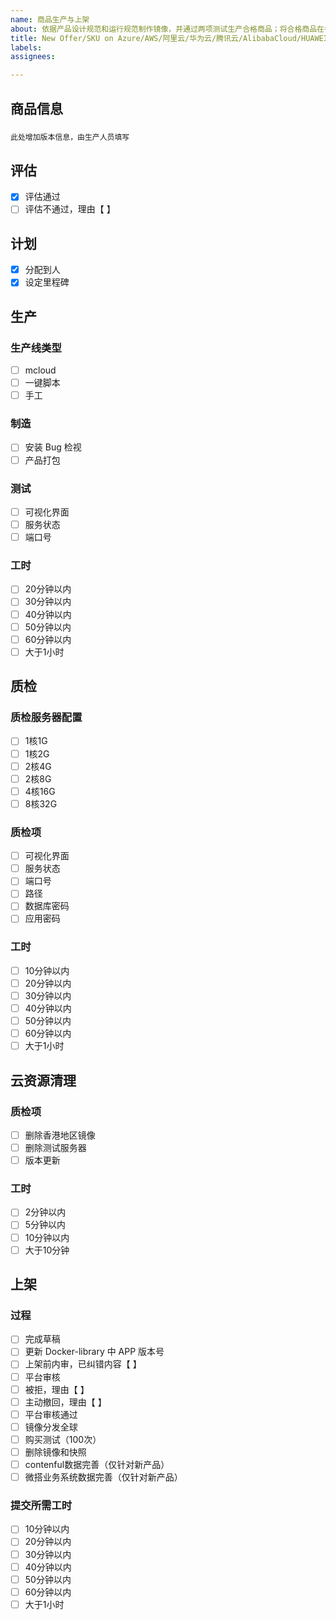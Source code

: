 ```yaml
---
name: 商品生产与上架
about: 依据产品设计规范和运行规范制作镜像，并通过两项测试生产合格商品；将合格商品在各大云平台上架
title: New Offer/SKU on Azure/AWS/阿里云/华为云/腾讯云/AlibabaCloud/HUAWEICLOUD/AWS(中国)
labels: 
assignees: 

---
```



## 商品信息

### 

```
此处增加版本信息，由生产人员填写
```

## 评估

- [x] 评估通过
- [ ] 评估不通过，理由【         】

## 计划

- [x] 分配到人
- [x] 设定里程碑

## 生产

### 生产线类型

- [ ] mcloud
- [ ] 一键脚本
- [ ] 手工

### 制造

- [ ] 安装 Bug 检视
- [ ] 产品打包

### 测试

- [ ] 可视化界面
- [ ] 服务状态
- [ ] 端口号

### 工时

- [ ] 20分钟以内
- [ ] 30分钟以内
- [ ] 40分钟以内
- [ ] 50分钟以内
- [ ] 60分钟以内
- [ ] 大于1小时

## 质检

### 质检服务器配置
  
- [ ] 1核1G
- [ ] 1核2G
- [ ] 2核4G
- [ ] 2核8G
- [ ] 4核16G
- [ ] 8核32G

### 质检项
  
- [ ] 可视化界面
- [ ] 服务状态
- [ ] 端口号
- [ ] 路径
- [ ] 数据库密码
- [ ] 应用密码

### 工时

- [ ] 10分钟以内
- [ ] 20分钟以内
- [ ] 30分钟以内
- [ ] 40分钟以内
- [ ] 50分钟以内
- [ ] 60分钟以内
- [ ] 大于1小时

## 云资源清理

### 质检项
  
- [ ] 删除香港地区镜像
- [ ] 删除测试服务器
- [ ] 版本更新

### 工时

- [ ] 2分钟以内
- [ ] 5分钟以内
- [ ] 10分钟以内
- [ ] 大于10分钟

## 上架

### 过程

- [ ] 完成草稿
- [ ] 更新 Docker-library 中 APP 版本号
- [ ] 上架前内审，已纠错内容【         】
- [ ] 平台审核
- [ ] 被拒，理由【         】
- [ ] 主动撤回，理由【         】
- [ ] 平台审核通过
- [ ] 镜像分发全球
- [ ] 购买测试（100次）
- [ ] 删除镜像和快照
- [ ] contenful数据完善（仅针对新产品）
- [ ] 微搭业务系统数据完善（仅针对新产品）

### 提交所需工时

- [ ] 10分钟以内
- [ ] 20分钟以内
- [ ] 30分钟以内
- [ ] 40分钟以内
- [ ] 50分钟以内
- [ ] 60分钟以内
- [ ] 大于1小时
